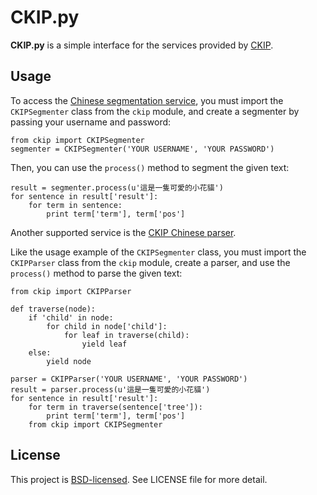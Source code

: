 # CKIP.py

**CKIP.py** is a simple interface for the services provided by [CKIP](http://ckip.iis.sinica.edu.tw/CKIP/index.htm).

## Usage

To access the [Chinese segmentation service](http://ckipsvr.iis.sinica.edu.tw/), you must import the `CKIPSegmenter` class from the `ckip` module, and create a segmenter by passing your username and password:

    from ckip import CKIPSegmenter
    segmenter = CKIPSegmenter('YOUR USERNAME', 'YOUR PASSWORD')

Then, you can use the `process()` method to segment the given text:

    result = segmenter.process(u'這是一隻可愛的小花貓')
    for sentence in result['result']:
        for term in sentence:
            print term['term'], term['pos']

Another supported service is the [CKIP Chinese parser](http://parser.iis.sinica.edu.tw/).

Like the usage example of the `CKIPSegmenter` class, you must import the `CKIPParser` class from the `ckip` module, create a parser, and use the `process()` method to parse the given text:

    from ckip import CKIPParser

    def traverse(node):
        if 'child' in node:
            for child in node['child']:
                for leaf in traverse(child):
                    yield leaf
        else:
            yield node

    parser = CKIPParser('YOUR USERNAME', 'YOUR PASSWORD')
    result = parser.process(u'這是一隻可愛的小花貓')
    for sentence in result['result']:
        for term in traverse(sentence['tree']):
            print term['term'], term['pos']
        from ckip import CKIPSegmenter

## License

This project is [BSD-licensed](http://www.opensource.org/licenses/BSD-3-Clause). See LICENSE file for more detail.
